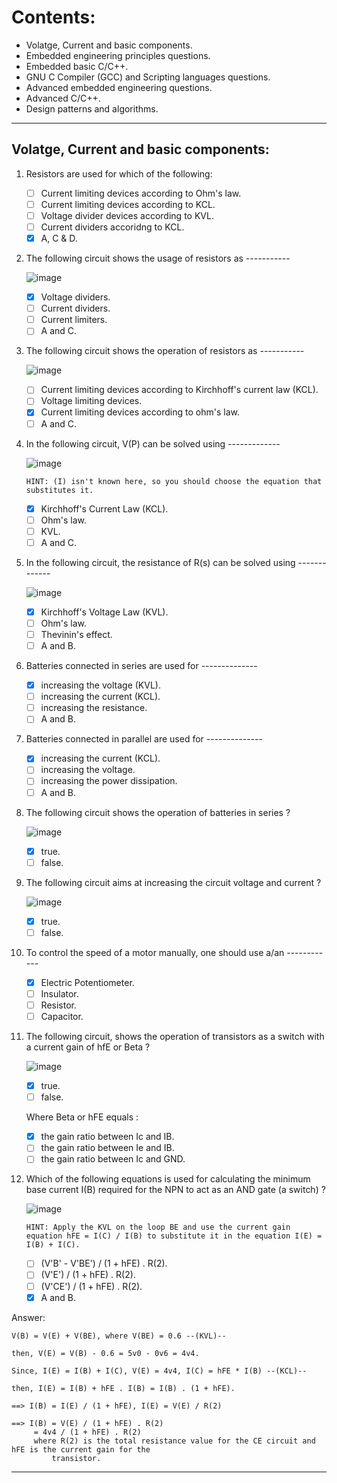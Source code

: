 # Contents: 
- Volatge, Current and basic components.
- Embedded engineering principles questions.
- Embedded basic C/C++.
- GNU C Compiler (GCC) and Scripting languages questions.
- Advanced embedded engineering questions.
- Advanced C/C++.
- Design patterns and algorithms.

---------------------------------------------------------

## Volatge, Current and basic components:

1) Resistors are used for which of the following: 
    - [ ] Current limiting devices according to Ohm's law.
    - [ ] Current limiting devices according to KCL.
    - [ ] Voltage divider devices according to KVL.
    - [ ] Current dividers accoridng to KCL.
    - [x] A, C & D.

2) The following circuit shows the usage of resistors as -----------

    ![image](https://user-images.githubusercontent.com/60224159/185787594-5e076199-95c6-4a31-86c5-93239606db30.png)

    - [x] Voltage dividers.
    - [ ] Current dividers.
    - [ ] Current limiters.
    - [ ] A and C.

3) The following circuit shows the operation of resistors as -----------

    ![image](https://user-images.githubusercontent.com/60224159/185788864-d9df48d9-a705-464d-8474-10d0a3d011cf.png)

    - [ ] Current limiting devices according to Kirchhoff's current law (KCL).
    - [ ] Voltage limiting devices.
    - [x] Current limiting devices according to ohm's law.
    - [ ] A and C.

4) In the following circuit, V(P) can be solved using -------------

    ![image](https://user-images.githubusercontent.com/60224159/185789652-6c829abc-9fe4-4a37-a094-594b5c4d0426.png)

    `HINT: (I) isn't known here, so you should choose the equation that substitutes it.`

    - [x] Kirchhoff's Current Law (KCL).
    - [ ] Ohm's law.
    - [ ] KVL.
    - [ ] A and C.

5) In the following circuit, the resistance of R(s) can be solved using -------------

    ![image](https://user-images.githubusercontent.com/60224159/185788864-d9df48d9-a705-464d-8474-10d0a3d011cf.png)

    - [x] Kirchhoff's Voltage Law (KVL).
    - [ ] Ohm's law.
    - [ ] Thevinin's effect.
    - [ ] A and B.

6) Batteries connected in series are used for --------------
    - [x] increasing the voltage (KVL).
    - [ ] increasing the current (KCL).
    - [ ] increasing the resistance.
    - [ ] A and B.

7) Batteries connected in parallel are used for --------------
    - [x] increasing the current (KCL).
    - [ ] increasing the voltage.
    - [ ] increasing the power dissipation.
    - [ ] A and B.

8) The following circuit shows the operation of batteries in series ? 

    ![image](https://user-images.githubusercontent.com/60224159/185791637-082f7aae-cafc-4b81-813d-3d0c3265225d.png)

    - [x] true.
    - [ ] false.

9) The following circuit aims at increasing the circuit voltage and current ?

    ![image](https://user-images.githubusercontent.com/60224159/185791829-4c9ac9d0-f29c-4be2-9dd8-2c538231bd24.png)

    - [x] true.
    - [ ] false.

10) To control the speed of a motor manually, one should use a/an ------------
    - [x] Electric Potentiometer.
    - [ ] Insulator.
    - [ ] Resistor.
    - [ ] Capacitor.

11) The following circuit, shows the operation of transistors as a switch with a current gain of hfE or Beta ? 

    ![image](https://user-images.githubusercontent.com/60224159/185792197-3be5200f-ce02-409a-98f4-92676f110fe4.png)

    - [x] true.
    - [ ] false.

    Where Beta or hFE equals : 
    - [x] the gain ratio between Ic and IB.
    - [ ] the gain ratio between Ie and IB.
    - [ ] the gain ratio between Ic and GND.

12) Which of the following equations is used for calculating the minimum base current I(B) required for the NPN to act as an AND gate (a switch) ?

    ![image](https://user-images.githubusercontent.com/60224159/185792197-3be5200f-ce02-409a-98f4-92676f110fe4.png)
    
    `HINT: Apply the KVL on the loop BE and use the current gain equation hFE = I(C) / I(B) to substitute it in the equation I(E) = I(B) + I(C).`
    
    - [ ] (V'B' - V'BE') / (1 + hFE) . R(2).
    - [ ] (V'E') / (1 + hFE) . R(2).
    - [ ] (V'CE') / (1 + hFE) . R(2).
    - [x] A and B.
	
Answer: 
```
V(B) = V(E) + V(BE), where V(BE) = 0.6 --(KVL)--

then, V(E) = V(B) - 0.6 = 5v0 - 0v6 = 4v4.

Since, I(E) = I(B) + I(C), V(E) = 4v4, I(C) = hFE * I(B) --(KCL)--

then, I(E) = I(B) + hFE . I(B) = I(B) . (1 + hFE).

==> I(B) = I(E) / (1 + hFE), I(E) = V(E) / R(2)

==> I(B) = V(E) / (1 + hFE) . R(2)
	 = 4v4 / (1 + hFE) . R(2) 
	 where R(2) is the total resistance value for the CE circuit and hFE is the current gain for the 
         transistor. 
```

--------------------------------------

